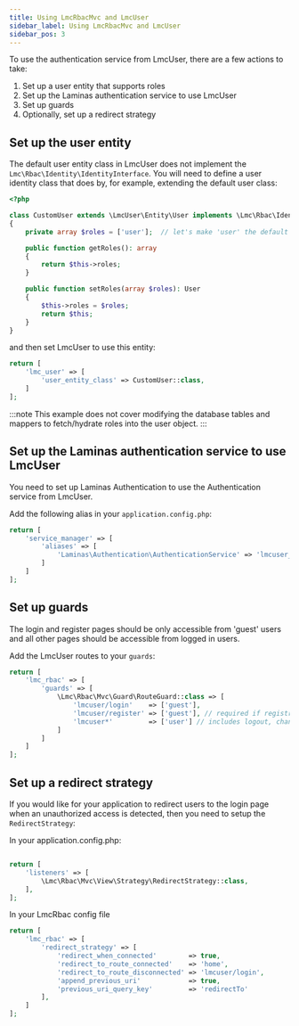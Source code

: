 ```yaml
---
title: Using LmcRbacMvc and LmcUser
sidebar_label: Using LmcRbacMvc and LmcUser
sidebar_pos: 3
---
```


To use the authentication service from LmcUser, there are a few actions to take:

1. Set up a user entity that supports roles
2. Set up the Laminas authentication service to use LmcUser
3. Set up guards
4. Optionally, set up a redirect strategy

## Set up the user entity

The default user entity class in LmcUser does not implement the `Lmc\Rbac\Identity\IdentityInterface`. You will need
to define a user identity class that does by, for example, extending the default user class:

```php
<?php

class CustomUser extends \LmcUser\Entity\User implements \Lmc\Rbac\Identity\IdentityInterface
{
    private array $roles = ['user'];  // let's make 'user' the default role

    public function getRoles(): array
    {
        return $this->roles;
    }

    public function setRoles(array $roles): User
    {
        $this->roles = $roles;
        return $this;
    }
}
````

and then set LmcUser to use this entity:

```php
return [
    'lmc_user' => [
        'user_entity_class' => CustomUser::class,
    ]
];
```
:::note
This example does not cover modifying the database tables and mappers to fetch/hydrate roles into the user object.
:::

## Set up the Laminas authentication service to use LmcUser

You need to set up Laminas Authentication to use the Authentication service from LmcUser.

Add the following alias in your `application.config.php`:

```php
return [
    'service_manager' => [
        'aliases' => [
            'Laminas\Authentication\AuthenticationService' => 'lmcuser_auth_service'
        ]
    ]
];
```

## Set up guards

The login and register pages should be only accessible from 'guest' users and all other pages should be accessible from 
logged in users.

Add the LmcUser routes to your `guards`:

```php
return [
    'lmc_rbac' => [
        'guards' => [
            \Lmc\Rbac\Mvc\Guard\RouteGuard::class => [
                'lmcuser/login'    => ['guest'],
                'lmcuser/register' => ['guest'], // required if registration is enabled
                'lmcuser*'         => ['user'] // includes logout, changepassword and changeemail
            ]
        ]
    ]
];
```

## Set up a redirect strategy

If you would like for your application to redirect users to the login page when an unauthorized access is detected, then
you need to setup the `RedirectStrategy`:

In your application.config.php:
```php

return [
    'listeners' => [
        \Lmc\Rbac\Mvc\View\Strategy\RedirectStrategy::class,
    ],
];
```

In your LmcRbac config file

```php
return [
    'lmc_rbac' => [
        'redirect_strategy' => [
            'redirect_when_connected'        => true,
            'redirect_to_route_connected'    => 'home',
            'redirect_to_route_disconnected' => 'lmcuser/login',
            'append_previous_uri'            => true,
            'previous_uri_query_key'         => 'redirectTo'
        ],
    ]
];
```

